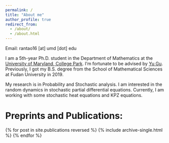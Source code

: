 ```yaml
---
permalink: /
title: "About me"
author_profile: true
redirect_from: 
  - /about/
  - /about.html
---
```

Email: rantao16 [at] umd [dot] edu

I am a 5th-year Ph.D. student in the Department of Mathematics at the [University of Maryland, College Park](https://www-math.umd.edu/). I’m fortunate to be advised by [Yu Gu](https://www.math.umd.edu/~ygu7/). Previously, I got my B.S. degree from the School of Mathematical Sciences at Fudan University in 2019.

My research is in Probability and Stochastic analysis. I am interested in the random dynamics in stochastic partial differential equations. Currently, I am working with some stochastic heat equations and KPZ equations. 

Preprints and Publications:
======
{% for post in site.publications reversed %}
  {% include archive-single.html %}
{% endfor %}
